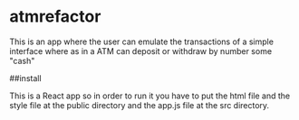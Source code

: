 # atmrefactor
This is an app where the user can emulate the transactions of a simple interface where as in a ATM can deposit or withdraw by number some "cash"

##install

This is a React app so in order to run it you have to put the html file and the style file at the public directory and the app.js file at the src directory.
